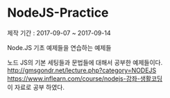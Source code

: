 # NodeJS-Practice
제작 기간 : 2017-09-07 ~ 2017-09-14

Node.JS 기초 예제들을 연습하는 예제들

노드 JS의 기본 세팅들과 문법들에 대해서 공부한 예제들이다.<br>
http://gmsgondr.net/lecture.php?category=NODEJS<br>
https://www.inflearn.com/course/nodejs-강좌-생활코딩<br>
이 자료로 공부 하였다.
